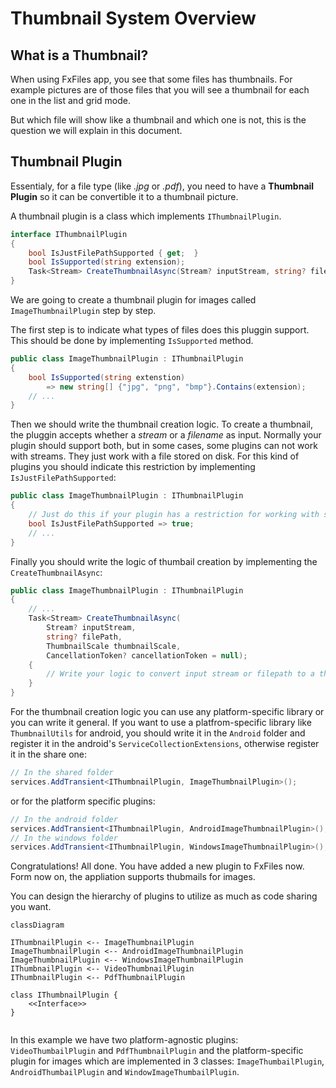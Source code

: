 # Thumbnail System Overview

## What is a Thumbnail?
When using FxFiles app, you see that some files has thumbnails. For example pictures are of those files that you will see a thumbnail for each one in the list and grid mode.

But which file will show like a thumbnail and which one is not, this is the question we will explain in this document.

## Thumbnail Plugin
Essentialy, for a file type (like *.jpg* or *.pdf*), you need to have a **Thumbnail Plugin** so it can be convertible it to a thumbnail picture.

A thumbnail plugin is a class which implements `IThumbnailPlugin`.

```csharp
interface IThumbnailPlugin
{
    bool IsJustFilePathSupported { get;  }
    bool IsSupported(string extension);
    Task<Stream> CreateThumbnailAsync(Stream? inputStream, string? filePath, ThumbnailScale thumbnailScale, CancellationToken? cancellationToken = null);
}
```

We are going to create a thumbnail plugin for images called `ImageThumbnailPlugin` step by step.

The first step is to indicate what types of files does this pluggin support. This should be done by implementing `IsSupported` method.

```csharp
public class ImageThumbnailPlugin : IThumbnailPlugin
{
    bool IsSupported(string extenstion) 
        => new string[] {"jpg", "png", "bmp"}.Contains(extension);
    // ...
}
```

Then we should write the thumbnail creation logic. To create a thumbnail, the pluggin accepts whether a *stream* or a *filename* as input. Normally your plugin should support both, but in some cases, some plugins can not work with streams. They just work with a file stored on disk. For this kind of plugins you should indicate this restriction by implementing `IsJustFilePathSupported`:

```csharp
public class ImageThumbnailPlugin : IThumbnailPlugin
{
    // Just do this if your plugin has a restriction for working with streams. Otherwise left it false.
    bool IsJustFilePathSupported => true;
    // ...
}
```
Finally you should write the logic of thumbail creation by implementing the `CreateThumbnailAsync`:

```csharp
public class ImageThumbnailPlugin : IThumbnailPlugin
{
    // ...
    Task<Stream> CreateThumbnailAsync(
        Stream? inputStream, 
        string? filePath, 
        ThumbnailScale thumbnailScale, 
        CancellationToken? cancellationToken = null);
    {
        // Write your logic to convert input stream or filepath to a thubmnail and return its stream.
    }
}
```
For the thumbnail creation logic you can use any platform-specific library or you can write it general. If you want to use a platfrom-specific library like `ThumbnailUtils` for android, you should write it in the `Android` folder and register it in the android's `ServiceCollectionExtensions`, otherwise register it in the share one:

```csharp
// In the shared folder
services.AddTransient<IThumbnailPlugin, ImageThumbnailPlugin>();
```
or for the platform specific plugins:
```csharp
// In the android folder
services.AddTransient<IThumbnailPlugin, AndroidImageThumbnailPlugin>();
// In the windows folder
services.AddTransient<IThumbnailPlugin, WindowsImageThumbnailPlugin>();
```

Congratulations! All done. You have added a new plugin to FxFiles now. Form now on, the appliation supports thubmails for images.

You can design the hierarchy of plugins to utilize as much as code sharing you want.

```mermaid
classDiagram

IThumbnailPlugin <-- ImageThumbnailPlugin
ImageThumbnailPlugin <-- AndroidImageThumbnailPlugin
ImageThumbnailPlugin <-- WindowsImageThumbnailPlugin
IThumbnailPlugin <-- VideoThumbnailPlugin
IThumbnailPlugin <-- PdfThumbnailPlugin

class IThumbnailPlugin {
    <<Interface>>
}
 
```

In this example we have two platform-agnostic plugins: `VideoThumbailPlugin` and `PdfThumbnailPlugin` and the platform-specific plugin for images which are implemented in 3 classes: `ImageThumbailPlugin`, `AndroidThumbailPlugin` and `WindowImageThumbailPlugin`.